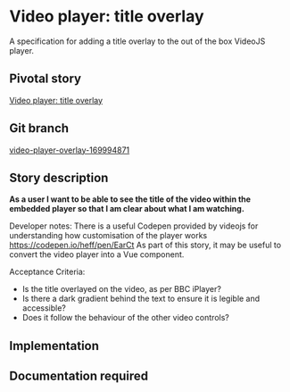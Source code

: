 <!-- Generate a new file using -->
<!-- sed -e "s/\Video player: title overlay/My story/" -e "s/\169994871/156128780/" -e "s/\video-player-overlay-169994871/`git_current_branch`/g" template.md | tee "`git_current_branch`.md" -->

# Video player: title overlay

A specification for adding a title overlay to the out of the box VideoJS player.

## Pivotal story

[Video player: title overlay](https://www.pivotaltracker.com/story/show/169994871)

## Git branch

[video-player-overlay-169994871](https://github.com/HammerMuseum/hammer-video/video-player-overlay-169994871)

## Story description

**As a user I want to be able to see the title of the video within the embedded player so that I am clear about what I am watching.**

Developer notes:
There is a useful Codepen provided by videojs for understanding how customisation of the player works https://codepen.io/heff/pen/EarCt
As part of this story, it may be useful to convert the video player into a Vue component.

Acceptance Criteria:
- Is the title overlayed on the video, as per BBC iPlayer? 
- Is there a dark gradient behind the text to ensure it is legible and accessible?
- Does it follow the behaviour of the other video controls?


## Implementation

## Documentation required
